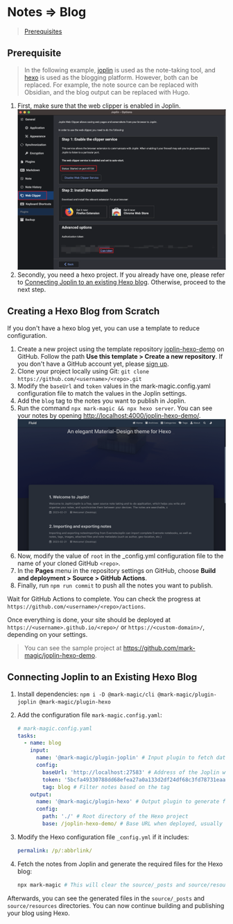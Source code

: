 # Notes => Blog

> [Prerequisites](./book.md#prerequisites)

## Prerequisite

> In the following example, [joplin](https://joplinapp.org/) is used as the note-taking tool, and [hexo](https://hexo.io/) is used as the blogging platform. However, both can be replaced. For example, the note source can be replaced with Obsidian, and the blog output can be replaced with Hugo.

1.  First, make sure that the web clipper is enabled in Joplin.
    ![joplin-webclipper](./resources/joplin-webclipper.png)
2.  Secondly, you need a hexo project. If you already have one, please refer to [Connecting Joplin to an existing Hexo blog](#connecting-joplin-to-an-existing-hexo-blog). Otherwise, proceed to the next step.

## Creating a Hexo Blog from Scratch

If you don't have a hexo blog yet, you can use a template to reduce configuration.

1.  Create a new project using the template repository [joplin-hexo-demo](https://github.com/mark-magic/joplin-hexo-demo) on GitHub. Follow the path **Use this template > Create a new repository**. If you don't have a GitHub account yet, please [sign up](https://github.com/signup).
2.  Clone your project locally using Git: `git clone https://github.com/<username>/<repo>.git`
3.  Modify the `baseUrl` and `token` values in the mark-magic.config.yaml configuration file to match the values in the Joplin settings.
4.  Add the `blog` tag to the notes you want to publish in Joplin.
5.  Run the command `npx mark-magic && npx hexo server`. You can see your notes by opening <http://localhost:4000/joplin-hexo-demo/>.
    ![joplin-blog-demo](./resources/joplin-blog-demo.png)
6.  Now, modify the value of `root` in the \_config.yml configuration file to the name of your cloned GitHub `<repo>`.
7.  In the **Pages** menu in the repository settings on GitHub, choose **Build and deployment > Source > GitHub Actions**.
8.  Finally, run `npm run commit` to push all the notes you want to publish.

Wait for GitHub Actions to complete. You can check the progress at `https://github.com/<username>/<repo>/actions`.

Once everything is done, your site should be deployed at `https://<username>.github.io/<repo>/` or `https://<custom-domain>/`, depending on your settings.

> You can see the sample project at <https://github.com/mark-magic/joplin-hexo-demo>.

## Connecting Joplin to an Existing Hexo Blog

1.  Install dependencies: `npm i -D @mark-magic/cli @mark-magic/plugin-joplin @mark-magic/plugin-hexo`

2.  Add the configuration file `mark-magic.config.yaml`:

    ```yaml
    # mark-magic.config.yaml
    tasks:
      - name: blog
        input:
          name: '@mark-magic/plugin-joplin' # Input plugin to fetch data from Joplin notes
          config:
            baseUrl: 'http://localhost:27583' # Address of the Joplin web clipper service, usually http://localhost:41184, but here we use the development address http://localhost:27583 for demonstration
            token: '5bcfa49330788dd68efea27a0a133d2df24df68c3fd78731eaa9914ef34811a34a782233025ed8a651677ec303de6a04e54b57a27d48898ff043fd812d8e0b31' # Token for the Joplin web clipper service
            tag: blog # Filter notes based on the tag
        output:
          name: '@mark-magic/plugin-hexo' # Output plugin to generate files required by Hexo
          config:
            path: './' # Root directory of the Hexo project
            base: /joplin-hexo-demo/ # Base URL when deployed, usually the root path of the domain. Should match the 'root' configuration in hexo _config.yml
    ```

3.  Modify the Hexo configuration file `_config.yml` if it includes:

    ```yaml
    permalink: /p/:abbrlink/
    ```

4.  Fetch the notes from Joplin and generate the required files for the Hexo blog:

    ```sh
    npx mark-magic # This will clear the source/_posts and source/resources directories. Please backup any files you have there.
    ```

Afterwards, you can see the generated files in the `source/_posts` and `source/resources` directories. You can now continue building and publishing your blog using Hexo.

